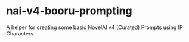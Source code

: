 # nai-v4-booru-prompting
A helper for creating some basic NovelAI v4 (Curated) Prompts using IP Characters
